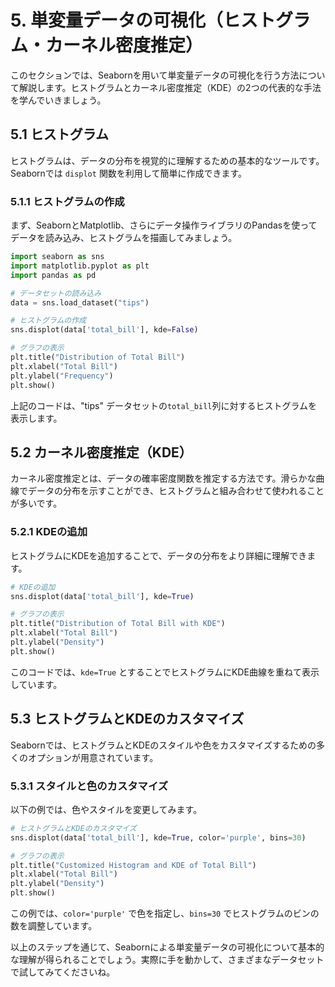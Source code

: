 # 5. 単変量データの可視化（ヒストグラム・カーネル密度推定）

このセクションでは、Seabornを用いて単変量データの可視化を行う方法について解説します。ヒストグラムとカーネル密度推定（KDE）の2つの代表的な手法を学んでいきましょう。

## 5.1 ヒストグラム

ヒストグラムは、データの分布を視覚的に理解するための基本的なツールです。Seabornでは `displot` 関数を利用して簡単に作成できます。

### 5.1.1 ヒストグラムの作成

まず、SeabornとMatplotlib、さらにデータ操作ライブラリのPandasを使ってデータを読み込み、ヒストグラムを描画してみましょう。

```python
import seaborn as sns
import matplotlib.pyplot as plt
import pandas as pd

# データセットの読み込み
data = sns.load_dataset("tips")

# ヒストグラムの作成
sns.displot(data['total_bill'], kde=False)

# グラフの表示
plt.title("Distribution of Total Bill")
plt.xlabel("Total Bill")
plt.ylabel("Frequency")
plt.show()
```

上記のコードは、"tips" データセットの`total_bill`列に対するヒストグラムを表示します。

## 5.2 カーネル密度推定（KDE）

カーネル密度推定とは、データの確率密度関数を推定する方法です。滑らかな曲線でデータの分布を示すことができ、ヒストグラムと組み合わせて使われることが多いです。

### 5.2.1 KDEの追加

ヒストグラムにKDEを追加することで、データの分布をより詳細に理解できます。

```python
# KDEの追加
sns.displot(data['total_bill'], kde=True)

# グラフの表示
plt.title("Distribution of Total Bill with KDE")
plt.xlabel("Total Bill")
plt.ylabel("Density")
plt.show()
```

このコードでは、`kde=True` とすることでヒストグラムにKDE曲線を重ねて表示しています。

## 5.3 ヒストグラムとKDEのカスタマイズ

Seabornでは、ヒストグラムとKDEのスタイルや色をカスタマイズするための多くのオプションが用意されています。

### 5.3.1 スタイルと色のカスタマイズ

以下の例では、色やスタイルを変更してみます。

```python
# ヒストグラムとKDEのカスタマイズ
sns.displot(data['total_bill'], kde=True, color='purple', bins=30)

# グラフの表示
plt.title("Customized Histogram and KDE of Total Bill")
plt.xlabel("Total Bill")
plt.ylabel("Density")
plt.show()
```

この例では、`color='purple'` で色を指定し、`bins=30` でヒストグラムのビンの数を調整しています。

以上のステップを通じて、Seabornによる単変量データの可視化について基本的な理解が得られることでしょう。実際に手を動かして、さまざまなデータセットで試してみてくださいね。
